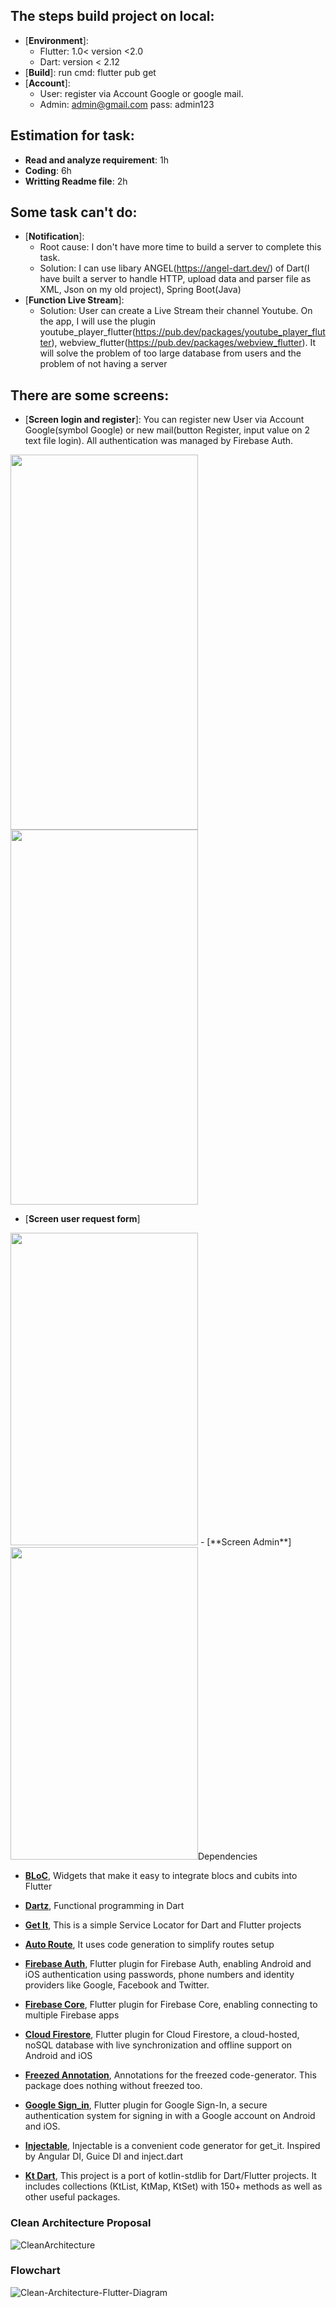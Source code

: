 ## The steps build project on local:
- [**Environment**]: 
	+ Flutter: 1.0< version <2.0
	+ Dart: version < 2.12 
- [**Build**]: run cmd: flutter pub get
- [**Account**]: 
 	+ User: register via Account Google or google mail.
 	+ Admin: admin@gmail.com pass: admin123

## Estimation for task:
- **Read and analyze requirement**: 1h
- **Coding**: 6h
- **Writting Readme file**: 2h

## Some task can't do:
- [**Notification**]:
	+ Root cause: I don't have more time to build a server to complete this task.
	+ Solution: I can use libary ANGEL(https://angel-dart.dev/) of Dart(I have built a server to handle HTTP, upload data and parser file as XML, Json on my old project), Spring Boot(Java)
- [**Function Live Stream**]: 
	+ Solution: User can create a Live Stream their channel Youtube. On the app, I will use the plugin youtube_player_flutter(https://pub.dev/packages/youtube_player_flutter), webview_flutter(https://pub.dev/packages/webview_flutter). It will solve the problem of too large database from users and the problem of not having a server

## There are some screens:
- [**Screen login and register**]: You can register new User via Account Google(symbol Google) or new mail(button Register, input value on 2 text file login). All authentication was managed by Firebase Auth.
 
<img src="https://github.com/Phuc1995/Live_Stream_App_Demo/blob/master/assets/login_page.jpeg" width="300" height="600"> <img src="https://github.com/Phuc1995/Live_Stream_App_Demo/blob/master/assets/google.jpeg" width="300" height="600"> 

- [**Screen user request form**]
<img src="https://github.com/Phuc1995/Live_Stream_App_Demo/blob/master/assets/request_page.jpeg" width="300" height="500">
- [**Screen Admin**]
<img src="https://github.com/Phuc1995/Live_Stream_App_Demo/blob/master/assets/admin_page.jpeg" width="300" height="500>

#### Dependencies

 - [**BLoC**](https://pub.dev/packages/flutter_bloc), Widgets that make it easy to integrate blocs and cubits into Flutter
 
 - [**Dartz**](https://pub.dev/packages/dartz), Functional programming in Dart
 
 - [**Get It**](https://pub.dev/packages/get_it), This is a simple Service Locator for Dart and Flutter projects

 - [**Auto Route**](https://pub.dev/packages/auto_route), It uses code generation to simplify routes setup
 
 - [**Firebase Auth**](https://pub.dev/packages?q=Firebase+Auth), Flutter plugin for Firebase Auth, enabling Android and iOS authentication using passwords, phone numbers and identity providers like Google, Facebook and Twitter.

 - [**Firebase Core**](https://pub.dev/packages/firebase_core), Flutter plugin for Firebase Core, enabling connecting to multiple Firebase apps

 - [**Cloud Firestore**](https://pub.dev/packages?q=cloud_firestore), Flutter plugin for Cloud Firestore, a cloud-hosted, noSQL database with live synchronization and offline support on Android and iOS

 - [**Freezed Annotation**](https://pub.dev/packages?q=freezed_annotation), Annotations for the freezed code-generator. This package does nothing without freezed too.

 - [**Google Sign_in**](https://pub.dev/packages?q=google_sign_in), Flutter plugin for Google Sign-In, a secure authentication system for signing in with a Google account on Android and iOS.

 - [**Injectable**](https://pub.dev/packages?q=injectable), Injectable is a convenient code generator for get_it. Inspired by Angular DI, Guice DI and inject.dart

 - [**Kt Dart**](https://pub.dev/packages/kt_dart), This project is a port of kotlin-stdlib for Dart/Flutter projects. It includes collections (KtList, KtMap, KtSet) with 150+ methods as well as other useful packages.

### Clean Architecture Proposal
![CleanArchitecture](https://github.com/Phuc1995/Flutter_DDD_Architecture/blob/main/image/Architecture_Proposal.PNG)

### Flowchart
![Clean-Architecture-Flutter-Diagram](https://github.com/Phuc1995/Flutter_DDD_Architecture/blob/main/image/Flow_chart.PNG)

